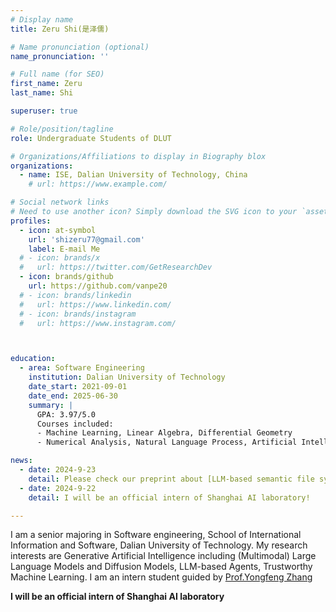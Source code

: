 ```yaml
---
# Display name
title: Zeru Shi(是泽儒)

# Name pronunciation (optional)
name_pronunciation: ''

# Full name (for SEO)
first_name: Zeru
last_name: Shi

superuser: true

# Role/position/tagline
role: Undergraduate Students of DLUT

# Organizations/Affiliations to display in Biography blox
organizations:
  - name: ISE, Dalian University of Technology, China
    # url: https://www.example.com/

# Social network links
# Need to use another icon? Simply download the SVG icon to your `assets/media/icons/` folder.
profiles:
  - icon: at-symbol
    url: 'shizeru77@gmail.com'
    label: E-mail Me
  # - icon: brands/x
  #   url: https://twitter.com/GetResearchDev
  - icon: brands/github
    url: https://github.com/vanpe20
  # - icon: brands/linkedin
  #   url: https://www.linkedin.com/
  # - icon: brands/instagram
  #   url: https://www.instagram.com/



education:
  - area: Software Engineering
    institution: Dalian University of Technology
    date_start: 2021-09-01
    date_end: 2025-06-30
    summary: |
      GPA: 3.97/5.0   
      Courses included:
      - Machine Learning, Linear Algebra, Differential Geometry
      - Numerical Analysis, Natural Language Process, Artificial Intelligence

news:
  - date: 2024-9-23
    detail: Please check our preprint about [LLM-based semantic file system](https://www.researchgate.net/publication/384257895_From_Commands_to_Prompts_LLM-based_Semantic_File_System_for_AIOS)!
  - date: 2024-9-22
    detail: I will be an official intern of Shanghai AI laboratory!

---
```


I am a senior majoring in Software engineering, School of International Information and Software, Dalian University of Technology. My research interests are Generative Artificial Intelligence including (Multimodal) Large Language Models and Diffusion Models, LLM-based Agents, Trustworthy Machine Learning. I am an intern student guided by [Prof.Yongfeng Zhang](https://yongfeng.me/)

**I will be an official intern of Shanghai AI laboratory**
